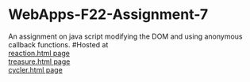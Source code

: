 # WebApps-F22-Assignment-7
An assignment on java script modifying the DOM and using anonymous callback functions.
#Hosted at <br>
[reaction.html page]( https://44-563-web-apps-f22.github.io/44563-webapps-assignment-7-s547509/reaction.html) <br>
[treasure.html page]( https://44-563-web-apps-f22.github.io/44563-webapps-assignment-7-s547509/treasure.html) <br>
[cycler.html page]( https://44-563-web-apps-f22.github.io/44563-webapps-assignment-7-s547509/cycler.html)
